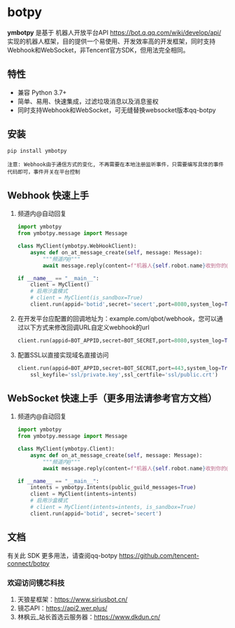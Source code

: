 botpy
=======

**ymbotpy** 是基于 机器人开放平台API <https://bot.q.qq.com/wiki/develop/api/> 实现的机器人框架，目的提供一个易使用、开发效率高的开发框架，同时支持Webhook和WebSocket，非Tencent官方SDK，但用法完全相同。


特性
----

- 兼容 Python 3.7+
- 简单、易用、快速集成，过滤垃圾消息以及消息鉴权
- 同时支持Webhook和WebSocket，可无缝替换websocket版本qq-botpy

安装
-----

``` bash
pip install ymbotpy
```
``注意: Webhook由于通信方式的变化, 不再需要在本地注册监听事件，只需要编写具体的事件代码即可，事件开关在平台控制``

Webhook 快速上手
--------
1.  频道内@自动回复
    ``` python
    import ymbotpy
    from ymbotpy.message import Message

    class MyClient(ymbotpy.WebHookClient):
        async def on_at_message_create(self, message: Message):
            """频道内@"""
            await message.reply(content=f"机器人{self.robot.name}收到你的@消息了: {message.content}")

    if __name__ == "__main__":
        client = MyClient()
        # 启用沙盒模式
        # client = MyClient(is_sandbox=True)
        client.run(appid='botid',secret='secert',port=8080,system_log=True)
    ```

2.  在开发平台应配置的回调地址为：example.com/qbot/webhook，您可以通过以下方式来修改回调URL自定义webhook的url
    ``` python
    client.run(appid=BOT_APPID,secret=BOT_SECRET,port=8080,system_log=True,hook_route='/your_url')
    ```

3.  配置SSL以直接实现域名直接访问

    ```python
    client.run(appid=BOT_APPID,secret=BOT_SECRET,port=443,system_log=True,
        ssl_keyfile='ssl/private.key',ssl_certfile='ssl/public.crt')
    ```

WebSocket 快速上手（更多用法请参考官方文档）
--------
1.  频道内@自动回复
    ``` python
    import ymbotpy
    from ymbotpy.message import Message

    class MyClient(ymbotpy.Client):
        async def on_at_message_create(self, message: Message):
            """频道内@"""
            await message.reply(content=f"机器人{self.robot.name}收到你的@消息了: {message.content}")

    if __name__ == "__main__":
        intents = ymbotpy.Intents(public_guild_messages=True) 
        client = MyClient(intents=intents)
        # 启用沙盒模式
        # client = MyClient(intents=intents, is_sandbox=True)
        client.run(appid='botid', secret='secert')
    ```

文档
----

有关此 SDK 更多用法，请查阅qq-botpy <https://github.com/tencent-connect/botpy>

### 欢迎访问镜芯科技
1.  天狼星框架：<https://www.siriusbot.cn/>
2.  镜芯API：<https://api2.wer.plus/>
3.  林枫云_站长首选云服务器：<https://www.dkdun.cn/>
